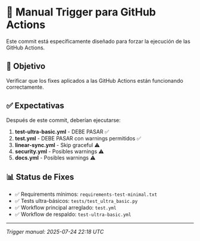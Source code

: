 # 🚀 Manual Trigger para GitHub Actions

Este commit está específicamente diseñado para forzar la ejecución de las GitHub Actions.

## 🎯 Objetivo

Verificar que los fixes aplicados a las GitHub Actions están funcionando correctamente.

## ✅ Expectativas

Después de este commit, deberían ejecutarse:

1. **test-ultra-basic.yml** - DEBE PASAR ✅
2. **test.yml** - DEBE PASAR con warnings permitidos ✅  
3. **linear-sync.yml** - Skip graceful ⚠️
4. **security.yml** - Posibles warnings ⚠️
5. **docs.yml** - Posibles warnings ⚠️

## 📊 Status de Fixes

- ✅ Requirements mínimos: `requirements-test-minimal.txt`
- ✅ Tests ultra-básicos: `tests/test_ultra_basic.py`
- ✅ Workflow principal arreglado: `test.yml`
- ✅ Workflow de respaldo: `test-ultra-basic.yml`

---
*Trigger manual: 2025-07-24 22:18 UTC*
